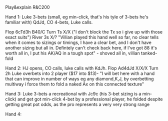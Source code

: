 Play&explain R&C200

Hand 1:
Luke 3-bets (small, eg min-click, that's his tyle of 3-bets he's familiar with) QdJd, CO 4-bets, Luke calls.

Flop 6cTd3h B40/C
Turn Ts X/X ("I don't block the Tx so i give up with those exact suits")
River 3s X/? "Villian played this hand well so far, no clear tells when it comes to sizings or timings, I have a clear bet, and I don't have another sizing but all in. Defintely can't check back here, if I've got 88 it's worth all in, I put his AK/AQ in a tough spot" - shoved all in, villian tanked-fold

Hand 2:
HJ opens, CO calls, luke calls with KdJh.
Flop Ad4dJd X/X/X
Turn 2h Luke overbets into 2 player ($17 into $13)- "I will bet here with a hand that can improve in number of ways eg any diamond,K,J, by overbetting multiway i force them to fold a naked Ax on this connected texture"

Hand 3:
Luke 3-bets a recreational with Jc9c (his 3-bet sizing is a min-click) and get got min-click 4-bet by a professional player, he folded despite getting great pot odds, as the pro represents a very very strong range

Hand 4:

